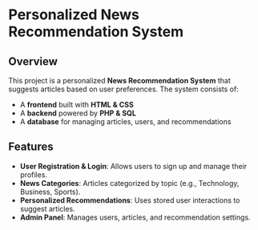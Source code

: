 # Personalized News Recommendation System  

## Overview  
This project is a personalized **News Recommendation System** that suggests articles based on user preferences. The system consists of:  
- A **frontend** built with **HTML & CSS**  
- A **backend** powered by **PHP & SQL**  
- A **database** for managing articles, users, and recommendations  

## Features  
- **User Registration & Login**: Allows users to sign up and manage their profiles.  
- **News Categories**: Articles categorized by topic (e.g., Technology, Business, Sports).  
- **Personalized Recommendations**: Uses stored user interactions to suggest articles.  
- **Admin Panel**: Manages users, articles, and recommendation settings.  
